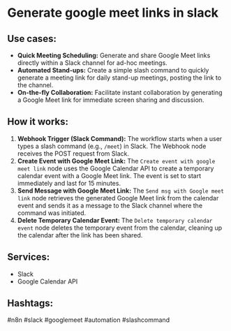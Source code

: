 # Generate google meet links in slack

## Use cases:
- **Quick Meeting Scheduling:**  Generate and share Google Meet links directly within a Slack channel for ad-hoc meetings.
- **Automated Stand-ups:**  Create a simple slash command to quickly generate a meeting link for daily stand-up meetings, posting the link to the channel.
- **On-the-fly Collaboration:**  Facilitate instant collaboration by generating a Google Meet link for immediate screen sharing and discussion.

## How it works:
1.  **Webhook Trigger (Slack Command):** The workflow starts when a user types a slash command (e.g., `/meet`) in Slack. The Webhook node receives the POST request from Slack.
2.  **Create Event with Google Meet Link:** The `Create event with google meet link` node uses the Google Calendar API to create a temporary calendar event with a Google Meet link. The event is set to start immediately and last for 15 minutes.
3.  **Send Message with Google Meet Link:** The `Send msg with Google meet link` node retrieves the generated Google Meet link from the calendar event and sends it as a message to the Slack channel where the command was initiated.
4.  **Delete Temporary Calendar Event:** The `Delete temporary calendar event` node deletes the temporary event from the calendar, cleaning up the calendar after the link has been shared.

## Services:
-   Slack
-   Google Calendar API

## Hashtags:
#n8n #slack #googlemeet #automation #slashcommand
